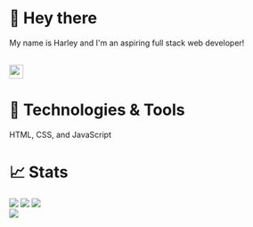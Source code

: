 # 👋 Hey there

<div align="justify">
    My name is Harley and I'm an aspiring full stack web developer!
</div>

<br/><a href="https://www.linkedin.com/in/harley-wakeman-79a6101b0/"><img src="https://img.shields.io/badge/linkedin-%230077B5.svg?&style=for-the-badge&logo=linkedin&logoColor=white" height=25></a>

# 🔧 Technologies & Tools

HTML, CSS, and JavaScript

# 📈 Stats

<img
  src="https://github-readme-stats.vercel.app/api?username=hwakeman&show_icons=true&theme=react&&hide_border=true"
/>
<img
  src="https://github-readme-streak-stats.herokuapp.com/?user=hwakeman&&theme=react&&hide_border=true"
/>
<img
  src="https://github-readme-stats.vercel.app/api/top-langs/?username=hwakeman&theme=tokyonight"
/>
<br/>
![](https://komarev.com/ghpvc/?username=hwakeman)

<!--
**hwakeman/hwakeman** is a ✨ _special_ ✨ repository because its `README.md` (this file) appears on your GitHub profile.

